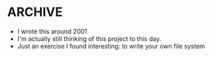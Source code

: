 # ARCHIVE

* I wrote this around 2001
* I'm actually still thinking of this project to this day.
* Just an exercise I found interesting: to write your own file system

